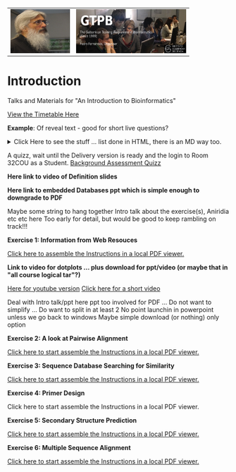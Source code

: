 <table style="width:100%">
  <tr>
    <td><img src="./Images/15046812.png" alt="yay" height="100" width="135">
    </td>
    <td><img src="./Images/GTPB2015logo.png" alt="yay" height="100" width="250">
    </td>
  <tr/>
</table>


# Introduction

Talks and Materials for "An Introduction to Bioinformatics"

[View the Timetable Here](Administration/ScheduleIBBBioinformatics.pdf)

<p><strong>Example</strong>: Of reveal text - good for short live questions?</p>
  <details><summary>Click Here to see the stuff ... list done in HTML, there is an MD way too.</summary><p>
    <ul>
      <li><p>Extraction and purification of the DNA template (even RNA must usually be converted to cDNA)</p></li>
      <li><p>Fragmentation of the DNA template (into a size range that can be accommodated by the machine)</p></li>
      <li><p>Attachment of sequencing tags (to enable reading by the machine)</p></li>
      <li><p>Amplification of signal (usually trough PCR, often already in the machine)</p></li>
      <li><p>Reading of signal and conversion into nucleotide bases</p></li>
    </ul>
  </details>

A quizz, wait until the Delivery version is ready and the login to Room 32COU as a Student.
[Background Assessment Quizz](https://b.socrative.com/login/student)

<strong>Here link to video of Definition slides</strong>

<strong>Here link to embedded Databases ppt which is simple enough to downgrade to PDF</strong>

Maybe some string to hang together Intro talk about the exercise(s), Aniridia etc etc here
Too early for detail, but would be good to keep rambling on track!!!

<strong>Exercise 1: Information from Web Resouces</strong>

<a href="https://github.com/BioinformaticsTraining/Introduction/raw/master/Practical_PDFs/01-Databases_Practical.pdf" download>Click here to assemble the Instructions in a local PDF viewer.</a>

<strong>Link to video for dotplots ... plus download for ppt/video (or maybe that in "all course logical tar"?)</strong>

<a href="https://www.youtube.com/watch?v=pfFfSxZWQKU&t=327s"> Here for youtube version</a>
<a href="https://github.com/BioinformaticsTraining/Introduction/raw/master/Videos/DotPlots.mp4">Click here for a short video</a>
   
Deal with Intro talk/ppt here
ppt too involved for PDF ... Do not want to simplify ... Do want to split in at least 2
No point launchin in powerpoint unless we go back to windows
Maybe simple download (or nothing) only option

<strong>Exercise 2: A look at Pairwise Alignment</strong>

<a href="https://github.com/BioinformaticsTraining/Introduction/raw/master/Practical_PDFs/02-Pairwise_Alignment_Practical.pdf" download>Click here to start assemble the Instructions in a local PDF viewer.</a>


<strong>Exercise 3: Sequence Database Searching for Similarity</strong>

<a href="https://github.com/BioinformaticsTraining/Introduction/raw/master/Practical_PDFs/03-Database_Searching_Practical.pdf" download>Click here to start assemble the Instructions in a local PDF viewer.</a>

<strong>Exercise 4: Primer Design</strong>

<a hef="https://github.com/BioinformaticsTraining/Introduction/raw/master/Practical_PDFs/04-Primer_Design_Practical.pdf" download>Click here to start assemble the Instructions in a local PDF viewer.</a>

<strong>Exercise 5: Secondary Structure Prediction</strong>

<a href="https://github.com/BioinformaticsTraining/Introduction/raw/master/Practical_PDFs/05-Structure_Prediction_Practical.pdf"  download>Click here to start assemble the Instructions in a local PDF viewer.</a>

<strong>Exercise 6: Multiple Sequence Alignment</strong>

<a href="https://github.com/BioinformaticsTraining/Introduction/raw/master/Practical_PDFs/06-Multiple_Sequence_Alignment.pdf" download>Click here to start assemble the Instructions in a local PDF viewer.</a>
